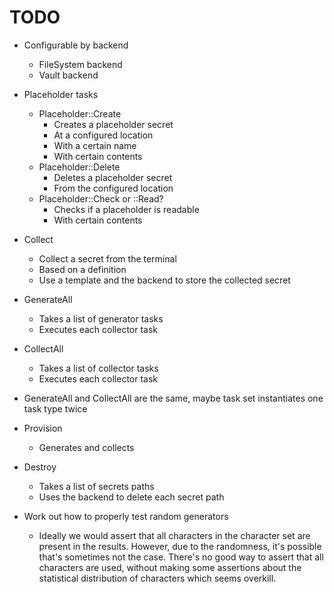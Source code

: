 TODO
====

* Configurable by backend
  * FileSystem backend
  * Vault backend

* Placeholder tasks
  * Placeholder::Create
    * Creates a placeholder secret
    * At a configured location
    * With a certain name
    * With certain contents
  * Placeholder::Delete
    * Deletes a placeholder secret
    * From the configured location
  * Placeholder::Check or ::Read?
    * Checks if a placeholder is readable
    * With certain contents

* Collect
  * Collect a secret from the terminal
  * Based on a definition
  * Use a template and the backend to store the collected secret
* GenerateAll
  * Takes a list of generator tasks
  * Executes each collector task
* CollectAll
  * Takes a list of collector tasks
  * Executes each collector task
* GenerateAll and CollectAll are the same, maybe task set instantiates one task
  type twice
* Provision
  * Generates and collects 
* Destroy
  * Takes a list of secrets paths
  * Uses the backend to delete each secret path

* Work out how to properly test random generators
  * Ideally we would assert that all characters in the character set are
    present in the results. However, due to the randomness, it's possible
    that's sometimes not the case. There's no good way to assert that all
    characters are used, without making some assertions about the
    statistical distribution of characters which seems overkill.
